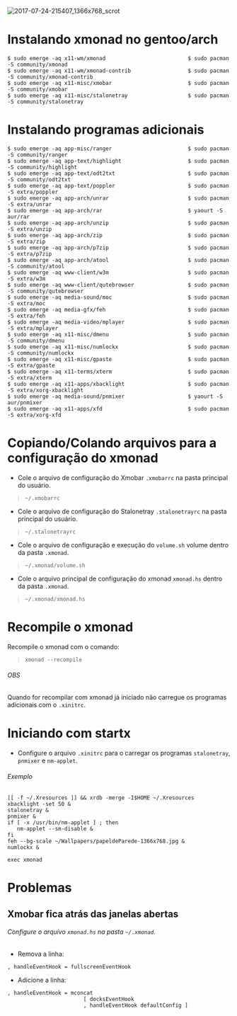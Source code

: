 ![2017-07-24-215407_1366x768_scrot](https://user-images.githubusercontent.com/15035135/28550940-fcda0d16-70ba-11e7-9111-c7dd9f8189e9.png)

# Instalando xmonad no gentoo/arch
```
$ sudo emerge -aq x11-wm/xmonad                          $ sudo pacman -S community/xmonad
$ sudo emerge -aq x11-wm/xmonad-contrib                  $ sudo pacman -S community/xmonad-contrib
$ sudo emerge -aq x11-misc/xmobar                        $ sudo pacman -S community/xmobar
$ sudo emerge -aq x11-misc/stalonetray                   $ sudo pacman -S community/stalonetray
```

# Instalando programas adicionais
```
$ sudo emerge -aq app-misc/ranger                        $ sudo pacman -S community/ranger
$ sudo emerge -aq app-text/highlight                     $ sudo pacman -S community/highlight
$ sudo emerge -aq app-text/odt2txt                       $ sudo pacman -S community/odt2txt
$ sudo emerge -aq app-text/poppler                       $ sudo pacman -S extra/poppler
$ sudo emerge -aq app-arch/unrar                         $ sudo pacman -S extra/unrar
$ sudo emerge -aq app-arch/rar                           $ yaourt -S aur/rar
$ sudo emerge -aq app-arch/unzip                         $ sudo pacman -S extra/unzip
$ sudo emerge -aq app-arch/zip                           $ sudo pacman -S extra/zip
$ sudo emerge -aq app-arch/p7zip                         $ sudo pacman -S extra/p7zip
$ sudo emerge -aq app-arch/atool                         $ sudo pacman -S community/atool
$ sudo emerge -aq www-client/w3m                         $ sudo pacman -S extra/w3m
$ sudo emerge -aq www-client/qutebrowser                 $ sudo pacman -S community/qutebrowser
$ sudo emerge -aq media-sound/moc                        $ sudo pacman -S extra/moc
$ sudo emerge -aq media-gfx/feh                          $ sudo pacman -S extra/feh
$ sudo emerge -aq media-video/mplayer                    $ sudo pacman -S extra/mplayer
$ sudo emerge -aq x11-misc/dmenu                         $ sudo pacman -S community/dmenu
$ sudo emerge -aq x11-misc/numlockx                      $ sudo pacman -S community/numlockx
$ sudo emerge -aq x11-misc/gpaste                        $ sudo pacman -S extra/gpaste
$ sudo emerge -aq x11-terms/xterm                        $ sudo pacman -S extra/xterm
$ sudo emerge -aq x11-apps/xbacklight                    $ sudo pacman -S extra/xorg-xbacklight
$ sudo emerge -aq media-sound/pnmixer                    $ yaourt -S aur/pnmixer
$ sudo emerge -aq x11-apps/xfd                           $ sudo pacman -S extra/xorg-xfd
```
# Copiando/Colando arquivos para a configuração do xmonad

- Cole o arquivo de configuração do Xmobar `.xmobarrc` na pasta principal do usuário.

> `~/.xmobarrc`

- Cole o arquivo de configuração do Stalonetray `.stalonetrayrc` na pasta principal do usuário.

> `~/.stalonetrayrc`

- Cole o arquivo de configuração e execução do `volume.sh` volume dentro da pasta `.xmonad`.

> `~/.xmonad/volume.sh`

- Cole o arquivo principal de configuração do xmonad `xmonad.hs` dentro da pasta `.xmonad`.

> `~/.xmonad/xmonad.hs`

# Recompile o xmonad
Recompile o xmonad com o comando:

> `xmonad --recompile`

###### OBS 
Quando for recompilar com xmonad já iniciado não carregue os programas adicionais com o `.xinitrc`.

# Iniciando com startx

- Configure o arquivo `.xinitrc` para o carregar os programas `stalonetray`, `pnmixer` e `nm-applet`.

###### Exemplo
```
[[ -f ~/.Xresources ]] && xrdb -merge -I$HOME ~/.Xresources
xbacklight -set 50 &
stalonetray &
pnmixer &
if [ -x /usr/bin/nm-applet ] ; then
   nm-applet --sm-disable &
fi   
feh --bg-scale ~/Wallpapers/papeldeParede-1366x768.jpg &
numlockx &

exec xmonad
```

# Problemas

## Xmobar fica atrás das janelas abertas

###### Configure o arquivo `xmonad.hs` na pasta `~/.xmonad`.

- Remova a linha:
```
, handleEventHook = fullscreenEventHook
```
- Adicione a linha:
```
, handleEventHook = mconcat                         
                        [ docksEventHook
                        , handleEventHook defaultConfig ]
```

